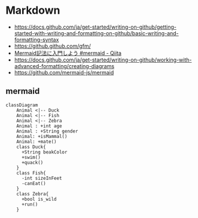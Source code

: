 # Markdown
- https://docs.github.com/ja/get-started/writing-on-github/getting-started-with-writing-and-formatting-on-github/basic-writing-and-formatting-syntax
- https://github.github.com/gfm/
- [Mermaid記法に入門しよう #mermaid - Qiita](https://qiita.com/moikei/items/24e9e5bd8319a10f0115)
- https://docs.github.com/ja/get-started/writing-on-github/working-with-advanced-formatting/creating-diagrams
- https://github.com/mermaid-js/mermaid

## mermaid
```mermaid
classDiagram
    Animal <|-- Duck
    Animal <|-- Fish
    Animal <|-- Zebra
    Animal : +int age
    Animal : +String gender
    Animal: +isMammal()
    Animal: +mate()
    class Duck{
      +String beakColor
      +swim()
      +quack()
    }
    class Fish{
      -int sizeInFeet
      -canEat()
    }
    class Zebra{
      +bool is_wild
      +run()
    }
```
